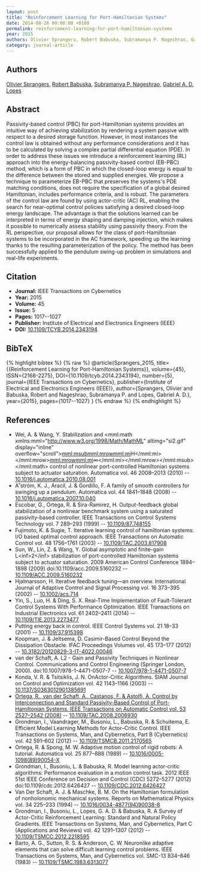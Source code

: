 ```yaml
---
layout: post
title: "Reinforcement Learning for Port-Hamiltonian Systems"
date: 2014-08-26 00:00:00 +0100
permalink: reinforcement-learning-for-port-hamiltonian-systems
year: 2015
authors: Olivier Sprangers, Robert Babuska, Subramanya P. Nageshrao, Gabriel A. D. Lopes
category: journal-article
---
```

 
## Authors
[Olivier Sprangers](authors/olivier-sprangers), [Robert Babuska](authors/robert-babuska), [Subramanya P. Nageshrao](authors/subramanya-p-nageshrao), [Gabriel A. D. Lopes](authors/gabriel-a-d-lopes)
 
## Abstract
Passivity-based control (PBC) for port-Hamiltonian systems provides an intuitive way of achieving stabilization by rendering a system passive with respect to a desired storage function. However, in most instances the control law is obtained without any performance considerations and it has to be calculated by solving a complex partial differential equation (PDE). In order to address these issues we introduce a reinforcement learning (RL) approach into the energy-balancing passivity-based control (EB-PBC) method, which is a form of PBC in which the closed-loop energy is equal to the difference between the stored and supplied energies. We propose a technique to parameterize EB-PBC that preserves the systems's PDE matching conditions, does not require the specification of a global desired Hamiltonian, includes performance criteria, and is robust. The parameters of the control law are found by using actor-critic (AC) RL, enabling the search for near-optimal control policies satisfying a desired closed-loop energy landscape. The advantage is that the solutions learned can be interpreted in terms of energy shaping and damping injection, which makes it possible to numerically assess stability using passivity theory. From the RL perspective, our proposal allows for the class of port-Hamiltonian systems to be incorporated in the AC framework, speeding up the learning thanks to the resulting parameterization of the policy. The method has been successfully applied to the pendulum swing-up problem in simulations and real-life experiments.
 
## Citation
- **Journal:** IEEE Transactions on Cybernetics
- **Year:** 2015
- **Volume:** 45
- **Issue:** 5
- **Pages:** 1017--1027
- **Publisher:** Institute of Electrical and Electronics Engineers (IEEE)
- **DOI:** [10.1109/TCYB.2014.2343194](https://doi.org/10.1109/TCYB.2014.2343194)
 
## BibTeX
{% highlight bibtex %}
{% raw %}
@article{Sprangers_2015,
  title={{Reinforcement Learning for Port-Hamiltonian Systems}},
  volume={45},
  ISSN={2168-2275},
  DOI={10.1109/tcyb.2014.2343194},
  number={5},
  journal={IEEE Transactions on Cybernetics},
  publisher={Institute of Electrical and Electronics Engineers (IEEE)},
  author={Sprangers, Olivier and Babuska, Robert and Nageshrao, Subramanya P. and Lopes, Gabriel A. D.},
  year={2015},
  pages={1017--1027}
}
{% endraw %}
{% endhighlight %}
 
## References
- Wei, A. & Wang, Y. Stabilization and <mml:math xmlns:mml="http://www.w3.org/1998/Math/MathML" altimg="si2.gif" display="inline" overflow="scroll"><mml:msub><mml:mrow><mml:mi>H</mml:mi></mml:mrow><mml:mrow><mml:mi>∞</mml:mi></mml:mrow></mml:msub></mml:math> control of nonlinear port-controlled Hamiltonian systems subject to actuator saturation. Automatica vol. 46 2008–2013 (2010) -- [10.1016/j.automatica.2010.08.001](https://doi.org/10.1016/j.automatica.2010.08.001)
- A˚ström, K. J., Aracil, J. & Gordillo, F. A family of smooth controllers for swinging up a pendulum. Automatica vol. 44 1841–1848 (2008) -- [10.1016/j.automatica.2007.10.040](https://doi.org/10.1016/j.automatica.2007.10.040)
- Escobar, G., Ortega, R. & Sira-Ramirez, H. Output-feedback global stabilization of a nonlinear benchmark system using a saturated passivity-based controller. IEEE Transactions on Control Systems Technology vol. 7 289–293 (1999) -- [10.1109/87.748155](https://doi.org/10.1109/87.748155)
- Fujimoto, K. & Sugie, T. Iterative learning control of hamiltonian systems: I/O based optimal control approach. IEEE Transactions on Automatic Control vol. 48 1756–1761 (2003) -- [10.1109/TAC.2003.817908](https://doi.org/10.1109/TAC.2003.817908)
- Sun, W., Lin, Z. & Wang, Y. Global asymptotic and finite-gain L&lt;inf&gt;2&lt;/inf&gt; stabilization of port-controlled Hamiltonian systems subject to actuator saturation. 2009 American Control Conference 1894–1898 (2009) doi:10.1109/acc.2009.5160232 -- [10.1109/ACC.2009.5160232](https://doi.org/10.1109/ACC.2009.5160232)
- Hjalmarsson, H. Iterative feedback tuning—an overview. International Journal of Adaptive Control and Signal Processing vol. 16 373–395 (2002) -- [10.1002/acs.714](https://doi.org/10.1002/acs.714)
- Yin, S., Luo, H. & Ding, S. X. Real-Time Implementation of Fault-Tolerant Control Systems With Performance Optimization. IEEE Transactions on Industrial Electronics vol. 61 2402–2411 (2014) -- [10.1109/TIE.2013.2273477](https://doi.org/10.1109/TIE.2013.2273477)
- Putting energy back in control. IEEE Control Systems vol. 21 18–33 (2001) -- [10.1109/37.915398](https://doi.org/10.1109/37.915398)
- Koopman, J. & Jeltsema, D. Casimir-Based Control Beyond the Dissipation Obstacle. IFAC Proceedings Volumes vol. 45 173–177 (2012) -- [10.3182/20120829-3-IT-4022.00046](https://doi.org/10.3182/20120829-3-IT-4022.00046)
- van der Schaft, A. L2 - Gain and Passivity Techniques in Nonlinear Control. Communications and Control Engineering (Springer London, 2000). doi:10.1007/978-1-4471-0507-7 -- [10.1007/978-1-4471-0507-7](https://doi.org/10.1007/978-1-4471-0507-7)
- Konda, V. R. & Tsitsiklis, J. N. OnActor-Critic Algorithms. SIAM Journal on Control and Optimization vol. 42 1143–1166 (2003) -- [10.1137/S0363012901385691](https://doi.org/10.1137/S0363012901385691)
- [Ortega, R., van der Schaft, A., Castanos, F. & Astolfi, A. Control by Interconnection and Standard Passivity-Based Control of Port-Hamiltonian Systems. IEEE Transactions on Automatic Control vol. 53 2527–2542 (2008)](control-by-interconnection-and-standard-passivity-based-control-of-port-hamiltonian-systems) -- [10.1109/TAC.2008.2006930](https://doi.org/10.1109/TAC.2008.2006930)
- Grondman, I., Vaandrager, M., Busoniu, L., Babuska, R. & Schuitema, E. Efficient Model Learning Methods for Actor–Critic Control. IEEE Transactions on Systems, Man, and Cybernetics, Part B (Cybernetics) vol. 42 591–602 (2012) -- [10.1109/TSMCB.2011.2170565](https://doi.org/10.1109/TSMCB.2011.2170565)
- Ortega, R. & Spong, M. W. Adaptive motion control of rigid robots: A tutorial. Automatica vol. 25 877–888 (1989) -- [10.1016/0005-1098(89)90054-X](https://doi.org/10.1016/0005-1098(89)90054-X)
- Grondman, I., Busoniu, L. & Babuska, R. Model learning actor-critic algorithms: Performance evaluation in a motion control task. 2012 IEEE 51st IEEE Conference on Decision and Control (CDC) 5272–5277 (2012) doi:10.1109/cdc.2012.6426427 -- [10.1109/CDC.2012.6426427](https://doi.org/10.1109/CDC.2012.6426427)
- Van Der Schaft, A. J. & Maschke, B. M. On the Hamiltonian formulation of nonholonomic mechanical systems. Reports on Mathematical Physics vol. 34 225–233 (1994) -- [10.1016/0034-4877(94)90038-8](https://doi.org/10.1016/0034-4877(94)90038-8)
- Grondman, I., Busoniu, L., Lopes, G. A. D. & Babuska, R. A Survey of Actor-Critic Reinforcement Learning: Standard and Natural Policy Gradients. IEEE Transactions on Systems, Man, and Cybernetics, Part C (Applications and Reviews) vol. 42 1291–1307 (2012) -- [10.1109/TSMCC.2012.2218595](https://doi.org/10.1109/TSMCC.2012.2218595)
- Barto, A. G., Sutton, R. S. & Anderson, C. W. Neuronlike adaptive elements that can solve difficult learning control problems. IEEE Transactions on Systems, Man, and Cybernetics vol. SMC-13 834–846 (1983) -- [10.1109/TSMC.1983.6313077](https://doi.org/10.1109/TSMC.1983.6313077)

